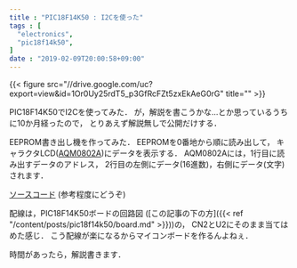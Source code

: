 ```yaml
---
title : "PIC18F14K50 : I2Cを使った"
tags : [
  "electronics",
  "pic18f14k50",
]
date : "2019-02-09T20:00:58+09:00"
---
```


{{< figure src="//drive.google.com/uc?export=view&id=1Or0Uy25rdT5_p3GfRcFZt5zxEkAeG0rG" title="" >}}

PIC18F14K50でI2Cを使ってみた．
が，解説を書こうかな...とか思っているうちに10か月経ったので，
とりあえず解説無しで公開だけする．
<!--more-->

EEPROM書き出し機を作ってみた．
EEPROMを0番地から順に読み出して，
キャラクタLCD([AQM0802A](http://akizukidenshi.com/catalog/g/gP-06669/))にデータを表示する．
AQM0802Aには，1行目に読み出すデータのアドレス，
2行目の左側にデータ(16進数)，右側にデータ(文字)されます．  

[ソースコード](https://gist.github.com/ha2zakura/7b865db68e9d15b1d27a3270c4b1c031) (参考程度にどうぞ)  

配線は，PIC18F14K50ボードの回路図
([この記事の下の方]({{< ref "/content/posts/pic18f14k50/board.md" >}}))の，
CN2とU2にそのまま当てはめた感じ．
こう配線が楽になるからマイコンボードを作るんよねぇ．  

時間があったら，解説書きます．

